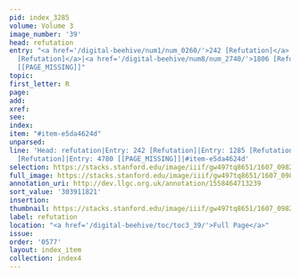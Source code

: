 ```yaml
---
pid: index_3285
volume: Volume 3
image_number: '39'
head: refutation
entry: "<a href='/digital-beehive/num1/num_0260/'>242 [Refutation]</a>|<a href='/digital-beehive/num6/num_1789/'>1285
  [Refutation]</a>|<a href='/digital-beehive/num8/num_2740/'>1806 [Refutation]</a>|4780
  [[PAGE_MISSING]]"
topic:
first_letter: R
page:
add:
xref:
see:
index:
item: "#item-e5da4624d"
unparsed:
line: 'Head: refutation|Entry: 242 [Refutation]|Entry: 1285 [Refutation]|Entry: 1806
  [Refutation]|Entry: 4780 [[PAGE_MISSING]]|#item-e5da4624d'
selection: https://stacks.stanford.edu/image/iiif/gw497tq8651/1607_0982/150,1821,675,150/full/0/default.jpg
full_image: https://stacks.stanford.edu/image/iiif/gw497tq8651/1607_0982/full/full/0/default.jpg
annotation_uri: http://dev.llgc.org.uk/annotation/1558464713239
sort_value: '303911821'
insertion:
thumbnail: https://stacks.stanford.edu/image/iiif/gw497tq8651/1607_0982/150,1821,675,150/150,/0/default.jpg
label: refutation
location: "<a href='/digital-beehive/toc/toc3_39/'>Full Page</a>"
issue:
order: '0577'
layout: index_item
collection: index4
---
```

